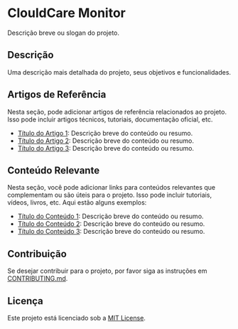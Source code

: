 # ClouldCare Monitor

Descrição breve ou slogan do projeto.

## Descrição

Uma descrição mais detalhada do projeto, seus objetivos e funcionalidades.

## Artigos de Referência

Nesta seção, pode adicionar artigos de referência relacionados ao projeto. Isso pode incluir artigos técnicos, tutoriais, documentação oficial, etc.

- [Título do Artigo 1](link_para_artigo_1): Descrição breve do conteúdo ou resumo.
- [Título do Artigo 2](link_para_artigo_2): Descrição breve do conteúdo ou resumo.
- [Título do Artigo 3](link_para_artigo_3): Descrição breve do conteúdo ou resumo.

## Conteúdo Relevante

Nesta seção, você pode adicionar links para conteúdos relevantes que complementam ou são úteis para o projeto. Isso pode incluir tutoriais, vídeos, livros, etc. Aqui estão alguns exemplos:

- [Título do Conteúdo 1](link_para_conteudo_1): Descrição breve do conteúdo ou resumo.
- [Título do Conteúdo 2](link_para_conteudo_2): Descrição breve do conteúdo ou resumo.
- [Título do Conteúdo 3](link_para_conteudo_3): Descrição breve do conteúdo ou resumo.

## Contribuição

Se desejar contribuir para o projeto, por favor siga as instruções em [CONTRIBUTING.md](link_para_contributing.md).

## Licença

Este projeto está licenciado sob a [MIT License](link_para_licenca).
